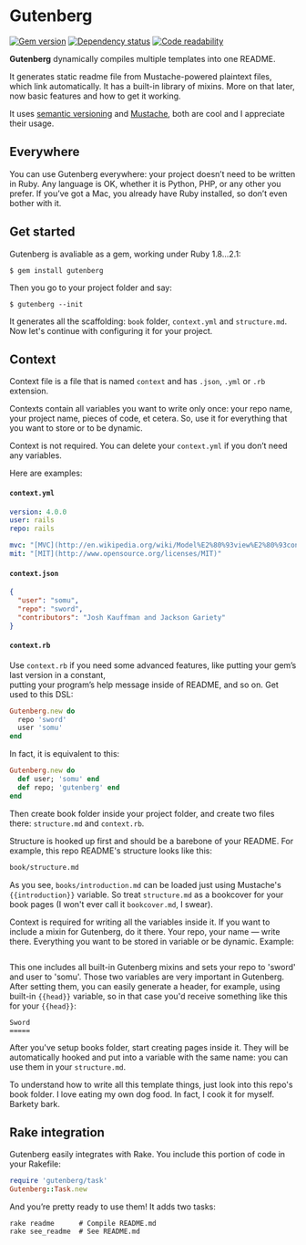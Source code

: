 Gutenberg
=========

[![Gem version](https://badge.fury.io/rb/gutenberg.png)](http://rubygems.org/gems/gutenberg)
[![Dependency status](https://gemnasium.com/somu/gutenberg.png)](https://gemnasium.com/somu/gutenberg)
[![Code readability](https://codeclimate.com/github/somu/gutenberg.png)](https://codeclimate.com/github/somu/gutenberg)

**Gutenberg** dynamically compiles multiple templates into one README.

It generates static readme file from Mustache-powered plaintext files,
which link automatically. It has a built-in library of mixins.
More on that later, now basic features and how to get it working.

It uses [semantic versioning](http://semver.org) and [Mustache](http://mustache.github.io),
both are cool and I appreciate their usage.

Everywhere
----------

You can use Gutenberg everywhere: your project doesn’t need to be written in Ruby.
Any language is OK, whether it is Python, PHP, or any other you prefer. If you’ve got
a Mac, you already have Ruby installed, so don’t even bother with it.

Get started
------------

Gutenberg is avaliable as a gem, working under Ruby 1.8...2.1:

    $ gem install gutenberg

Then you go to your project folder and say:

    $ gutenberg --init

It generates all the scaffolding: `book` folder, `context.yml` and `structure.md`.
Now let's continue with configuring it for your project.

Context
-------

Context file is a file that is named `context` and has `.json`, `.yml` or `.rb` extension.

Contexts contain all variables you want to write only once: your repo name, your project name,
pieces of code, et cetera. So, use it for everything that you want to store or to be dynamic.

Context is not required. You can delete your `context.yml` if you don’t need any variables.

Here are examples:

#### `context.yml`

```yaml
version: 4.0.0
user: rails
repo: rails

mvc: "[MVC](http://en.wikipedia.org/wiki/Model%E2%80%93view%E2%80%93controller)"
mit: "[MIT](http://www.opensource.org/licenses/MIT)"
```

#### `context.json`

```json
{
  "user": "somu",
  "repo": "sword",
  "contributors": "Josh Kauffman and Jackson Gariety"
}
```

#### `context.rb`

Use `context.rb` if you need some advanced features, like putting your gem’s last version in a constant,  
putting your program’s help message inside of README, and so on. Get used to this DSL:

```ruby
Gutenberg.new do
  repo 'sword'
  user 'somu'
end
```

In fact, it is equivalent to this:

```ruby
Gutenberg.new do
  def user; 'somu' end
  def repo; 'gutenberg' end
end
```


Then create book folder inside your project folder, and create
two files there: `structure.md` and `context.rb`.

Structure is hooked up first and should be a barebone of your README.
For example, this repo README's structure looks like this:

```md
book/structure.md
```

As you see, `books/introduction.md` can be loaded just using Mustache's
`{{introduction}}` variable. So treat `structure.md` as a bookcover
for your book pages (I won't ever call it `bookcover.md`, I swear).

Context is required for writing all the variables inside it. If you want to
include a mixin for Gutenberg, do it there. Your repo, your name — write there.
Everything you want to be stored in variable or be dynamic. Example:

```ruby

```

This one includes all built-in Gutenberg mixins and sets your repo to 'sword'
and user to 'somu'. Those two variables are very important in Gutenberg. After
setting them, you can easily generate a header, for example, using built-in
`{{head}}` variable, so in that case you'd receive something like this
for your `{{head}}`:

    Sword
    =====

After you've setup books folder, start creating pages inside it. They will be
automatically hooked and put into a variable with the same name: you can use
them in your `structure.md`.

To understand how to write all this template things, just look into this repo's
book folder. I love eating my own dog food. In fact, I cook it for myself.
Barkety bark.

Rake integration
----------------

Gutenberg easily integrates with Rake. You include this portion of code in your Rakefile:

```ruby
require 'gutenberg/task'
Gutenberg::Task.new
```

And you’re pretty ready to use them! It adds two tasks:

    rake readme      # Compile README.md
    rake see_readme  # See README.md
